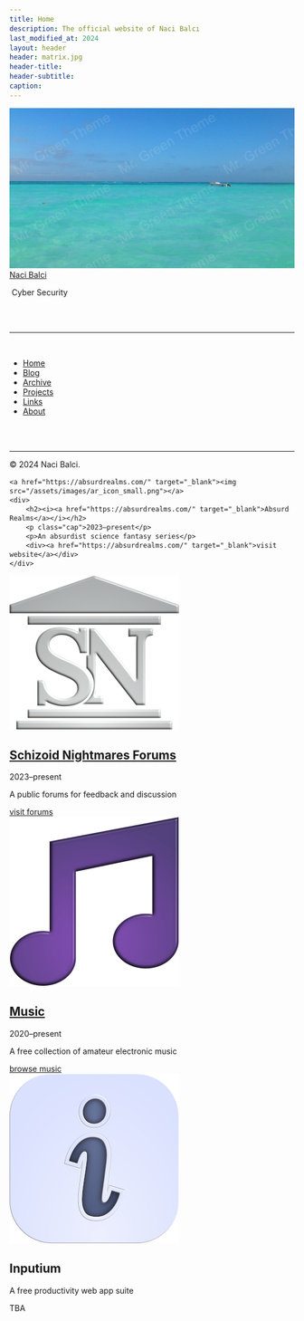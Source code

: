 ```yaml
---
title: Home
description: The official website of Naci Balcı
last_modified_at: 2024
layout: header
header: matrix.jpg
header-title: 
header-subtitle: 
caption: 
---
```


<div class="side-nav"><div class="side-nav-brand"> <img src="/assets/img/posts/post_pic1.jpg" alt=""><div class="brand-holder"> <a href="/" translate="no">Naci Balci</a></div><p>&nbsp;Cyber Security</p><br></div><br> <a href="javascript:void(0);" class="side-nav-close"> <i class="fa fa-angle-double-left fa-2x" aria-hidden="true"></i> </a><hr> <br><div class="side-nav-buttons"><ul class="nav nav-pills nav-stacked"><li style="pointer-events: none;"><a href="/" class="active-page hover-effect"><i class="fa-fw fa fa-home" aria-hidden="true"></i>Home</a></li><li><a href="/tabs/blog/" class=" hover-effect"><i class="fa-fw fa fa-pencil-square-o" aria-hidden="true"></i>Blog</a></li><li><a href="/tabs/archive.html" class=" hover-effect"><i class="fa-fw fa fa-archive" aria-hidden="true"></i>Archive</a></li><li><a href="/tabs/projects.html" class=" hover-effect"><i class="fa-fw fa fa-cog" aria-hidden="true"></i>Projects</a></li><li><a href="/tabs/links.html" class=" hover-effect"><i class="fa-fw fa fa-link" aria-hidden="true"></i>Links</a></li><li><a href="/tabs/about.html" class=" hover-effect"><i class="fa-fw fa fa-user-o" aria-hidden="true"></i>About</a></li></ul></div><br> <br><hr id="toc-view-top"><div class="side-nav-footer" translate="no"><p>© 2024 Naci Balci.</p></div></div>
<div class="feature" markdown=0>
    
    <a href="https://absurdrealms.com/" target="_blank"><img src="/assets/images/ar_icon_small.png"></a>
    <div>
        <h2><i><a href="https://absurdrealms.com/" target="_blank">Absurd Realms</a></i></h2>
        <p class="cap">2023–present</p>
        <p>An absurdist science fantasy series</p>
        <div><a href="https://absurdrealms.com/" target="_blank">visit website</a></div>
    </div>
</div>

<div class="feature" markdown=0>
    <a href="https://schizoidnightmares.net/" target="_blank"><img src="/assets/images/snf_icon_small.png"></a>
    <div>
        <h2><a href="https://schizoidnightmares.net/" target="_blank">Schizoid Nightmares Forums</a></h2>
        <p class="cap">2023–present</p>
        <p>A public forums for feedback and discussion</p>
        <div><a href="https://schizoidnightmares.net/" target="_blank">visit forums</a></div>
    </div>
</div>

<div class="feature" markdown=0>
    <a href="/music/"><img src="/assets/images/note_small.png"></a>
    <div>
        <h2><a href="/music/">Music</a></h2>
        <p class="cap">2020–present</p>
        <p>A free collection of amateur electronic music</p>
        <div><a href="/music/">browse music</a></div>
    </div>
</div>

<div class="feature" markdown=0>
    <img src="/assets/images/inputium_icon_small.png">
    <div>
        <h2>Inputium</h2>
        <p>A free productivity web app suite</p>
        <div>TBA</div>
    </div>
</div>